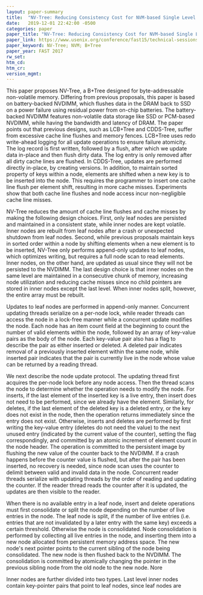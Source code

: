 ```yaml
---
layout: paper-summary
title:  "NV-Tree: Reducing Consistency Cost for NVM-based Single Level Systems"
date:   2019-12-01 22:42:00 -0500
categories: paper
paper_title: "NV-Tree: Reducing Consistency Cost for NVM-based Single Level Systems"
paper_link: https://www.usenix.org/conference/fast15/technical-sessions/presentation/yang
paper_keyword: NV-Tree; NVM; B+Tree
paper_year: FAST 2017
rw_set:
htm_cd:
htm_cr:
version_mgmt:
---
```


This paper proposes NV-Tree, a B+Tree designed for byte-addressable non-volatile memory. Differing from previous proposals,
this paper is based on battery-backed NVDIMM, which flushes data in the DRAM back to SSD on a power failure using residual
power from on-chip batteries. The battery-backed NVDIMM features non-volatile data storage like SSD or PCM-based NVDIMM,
while having the bandwidth and latency of DRAM. The paper points out that previous designs, such as LCB+Tree and CDDS-Tree,
suffer from excessive cache line flushes and memory fences. LCB+Tree uses redo write-ahead logging for all update operations
to ensure failure atomicity. The log record is first written, followed by a flush, after which we update data in-place and 
then flush dirty data. The log entry is only removed after all dirty cache lines are flushed. In CDDS-Tree, updates are
performed directly in-place, by creating versions. In addition, to maintain sorted property of keys within a node, elements
are shifted when a new key is to be inserted into the node. This requires the programmer to insert one cache line flush
per element shift, resulting in more cache misses. Experiments show that both cache line flushes and node access incur
non-negligible cache line misses.

NV-Tree reduces the amount of cache line flushes and cache misses by making the following design choices. First, only
leaf nodes are persisted and maintained in a consistent state, while inner nodes are kept volatile. Inner nodes are 
rebuilt from leaf nodes after a crash or unexpected shutdown from leaf nodes. Second, while previous proposals maintain
keys in sorted order within a node by shifting elements when a new element is to be inserted, NV-Tree only performs append-only 
updates to leaf nodes, which optimizes writing, but requires a full node scan to read elements. Inner nodes, on the other
hand, are updated as usual since they will not be persisted to the NVDIMM. The last design choice is that inner nodes on
the same level are maintained in a consecutive chunk of memory, increasing node utilization and reducing cache misses 
since no child pointers are stored in inner nodes except the last level. When inner nodes split, however, the entire array
must be rebuilt.

Updates to leaf nodes are performed in append-only manner. Concurrent updating threads serialize on a per-node lock, while
reader threads can access the node in a lock-free manner while a concurrent update modifies the node. Each node has an item 
count field at the beginning to count the number of valid elements within the node, followed by an array of key-value
pairs as the body of the node. Each key-value pair also has a flag to describe the pair as either inserted or deleted. 
A deleted pair indicates removal of a previously inserted element within the same node, while inserted pair indicates that
the pair is currently live in the node whose value can be returned by a reading thread. 

We next describe the node update protocol. The updating thread first acquires the per-node lock before any node access.
Then the thread scans the node to determine whether the operation needs to modify the node. For inserts, if the last element
of the inserted key is a live entry, then insert does not need to be performed, since we already have the element. Similarly, 
for deletes, if the last element of the deleted key is a deleted entry, or the key does not exist in the node, then the 
operation returns immediately since the entry does not exist. Otherwise, inserts and deletes are performed by first writing
the key-value entry (deletes do not need the value) to the next unused entry (indicated by the current value of the counter), 
setting the flag correspondingly, and committed by an atomic increment of element count in the node header. The operation 
is committed to the persistent image by flushing the new value of the counter back to the NVDIMM. If a crash happens before 
the counter value is flushed, but after the pair has been inserted, no recovery is needed, since node scan uses the counter 
to delimit between valid and invalid data in the node. Concurrent reader threads serialize with updating threads by the 
order of reading and updating the counter. If the reader thread reads the counter after it is updated, the updates are 
then visible to the reader. 

When there is no available entry in a leaf node, insert and delete operations must first consolidate or split the node
depending on the number of live entries in the node. The leaf node is split, if the number of live entries (i.e.
entries that are not invalidated by a later entry with the same key) exceeds a certain threshold. Otherwise the node is 
consolidated. Node consolidation is performed by collecting all live entries in the node, and inserting them into a new 
node allocated from persistent memory address space. The new node's next pointer points to the current sibling of the 
node being consolidated. The new node is then flushed back to the NVDIMM. The consolidation is committed by atomically
changing the pointer in the previous sibling node from the old node to the new node. Nore 


Inner nodes are further divided into two types. Last level inner nodes contain key-pointer pairs that point to leaf nodes,
since leaf nodes are 